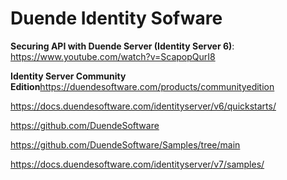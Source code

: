 # Duende Identity Sofware

**Securing API with Duende Server (Identity Server 6)**: https://www.youtube.com/watch?v=ScapopQurI8

**Identity Server Community Edition**https://duendesoftware.com/products/communityedition

https://docs.duendesoftware.com/identityserver/v6/quickstarts/

https://github.com/DuendeSoftware

https://github.com/DuendeSoftware/Samples/tree/main

https://docs.duendesoftware.com/identityserver/v7/samples/



